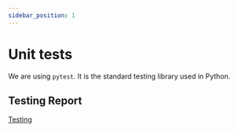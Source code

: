 ```yaml
---
sidebar_position: 1
---
```

# Unit tests
We are using `pytest`. It is the standard testing library used in Python.

## Testing Report
[Testing](/htmlcov/index.html)
